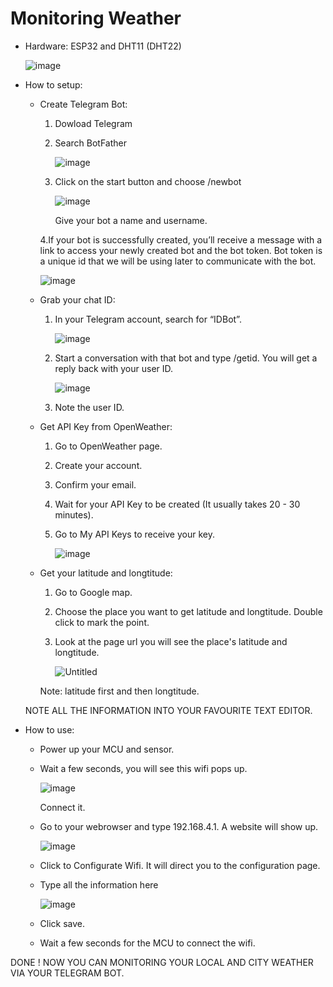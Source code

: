 # Monitoring Weather

- Hardware: ESP32 and DHT11 (DHT22)

  ![image](https://github.com/nhattruong05022003/MonitoringWeather/assets/145974955/a7bee44f-f8f5-4f81-895b-72b26748a8a6)

- How to setup:
  + Create Telegram Bot:
    1. Dowload Telegram
    2. Search BotFather

       ![image](https://github.com/nhattruong05022003/MonitoringWeather/assets/145974955/95c0ce9b-e5bc-4104-b133-30bd2416d9d7)

    3. Click on the start button and choose /newbot

       ![image](https://github.com/nhattruong05022003/MonitoringWeather/assets/145974955/c2fbb69f-a97a-40ea-9020-d5015b8c9dcb)

       Give your bot a name and username.
       
    4.If your bot is successfully created, you’ll receive a message with a link to access your newly created bot and the bot token. Bot token is a unique id that we will be using later to communicate with the bot.

      ![image](https://github.com/nhattruong05022003/MonitoringWeather/assets/145974955/e9cce325-625c-4eaa-8698-ec6cf74d7ad0)
    
  + Grab your chat ID:
    1. In your Telegram account, search for “IDBot”.

       ![image](https://github.com/nhattruong05022003/MonitoringWeather/assets/145974955/0e03d118-3763-4526-bd91-a6dc4b8dfd9d)

    2. Start a conversation with that bot and type /getid. You will get a reply back with your user ID. 

       ![image](https://github.com/nhattruong05022003/MonitoringWeather/assets/145974955/ff702fba-5dc7-4385-afe6-293919362d73)

    3. Note the user ID.
  + Get API Key from OpenWeather:
    1. Go to OpenWeather page.
    2. Create your account.
    3. Confirm your email.
    4. Wait for your API Key to be created (It usually takes 20 - 30 minutes).
    5. Go to My API Keys to receive your key.
       
       ![image](https://github.com/nhattruong05022003/MonitoringWeather/assets/145974955/8d120e5b-4b11-4ce8-b6e3-be096875bdb8)

  + Get your latitude and longtitude:
    1. Go to Google map.
    2. Choose the place you want to get latitude and longtitude. Double click to mark the point.
    3. Look at the page url you will see the place's latitude and longtitude.
   
       ![Untitled](https://github.com/nhattruong05022003/MonitoringWeather/assets/145974955/1edfbacf-ab78-4668-a82a-b962cf3da247)

      Note: latitude first and then longtitude.
    
  NOTE ALL THE INFORMATION INTO YOUR FAVOURITE TEXT EDITOR.
  
- How to use:
  + Power up your MCU and sensor.
  + Wait a few seconds, you will see this wifi pops up.
 
    ![image](https://github.com/nhattruong05022003/MonitoringWeather/assets/145974955/fc0347ee-84fe-4795-90ca-689ef4b74292)

    Connect it.
  + Go to your webrowser and type 192.168.4.1. A website will show up.
 
    ![image](https://github.com/nhattruong05022003/MonitoringWeather/assets/145974955/28509d00-90bb-4094-8825-653c891eda88)

  + Click to Configurate Wifi. It will direct you to the configuration page.
    
  + Type all the information here
 
    ![image](https://github.com/nhattruong05022003/MonitoringWeather/assets/145974955/b7177768-8bcd-4d01-919e-3d6135dc2e87)

  + Click save.
  + Wait a few seconds for the MCU to connect the wifi.

DONE ! NOW YOU CAN MONITORING YOUR LOCAL AND CITY WEATHER VIA YOUR TELEGRAM BOT.
